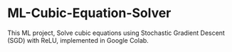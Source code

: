 # ML-Cubic-Equation-Solver
This ML project, Solve cubic equations using Stochastic Gradient Descent (SGD) with ReLU, implemented in Google Colab.
